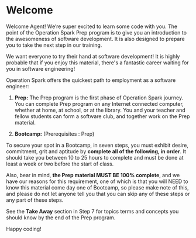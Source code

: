 Welcome
=======

Welcome Agent! We’re super excited to learn some code with you. The point of the Operation Spark Prep program is to give you an introduction to the awesomeness of software development. It is also designed to prepare you to take the next step in our training.

We want everyone to try their hand at software development! It is highly probable that if you enjoy this material, there's a fantastic career waiting for you in software engineering!

Operation Spark offers the quickest path to employment as a software engineer:

1. **Prep:** The Prep program is the first phase of Operation Spark journey. You can complete Prep program on any Internet connected computer, whether at home, at school, or at the library. You and your teacher and fellow students can form a software club, and together work on the Prep material.

2. **Bootcamp:** (Prerequisites : Prep)  


To secure your spot in a Bootcamp, in seven steps, you must exhibit desire, commitment, grit and aptitude by **complete all of the following, in order**. It should take you between 10 to 25 hours to complete and must be done at least a week or two before the start of class.

Also, bear in mind, **the Prep material MUST BE 100% complete**, and we have our reasons for this requirement, one of which is that you will NEED to know this material come day one of Bootcamp, so please make note of this, and please do not let anyone tell you that you can skip any of these steps or any part of these steps.  

See the **Take Away** section in Step 7 for topics terms and concepts you should know by the end of the Prep program.

Happy coding!
